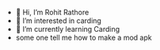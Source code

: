- 👋 Hi, I’m Rohit Rathore
- 👀 I’m interested in carding 
- 🌱 I’m currently learning Carding
- some one tell me how to make a mod apk
<!---
Rohit001100/Rohit001100 is a ✨ special ✨ repository because its `README.md` (this file) appears on your GitHub profile.
You can click the Preview link to take a look at your changes.
--->

